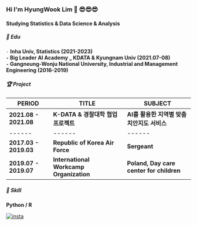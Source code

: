 ### Hi I'm HyungWook Lim 👋 😎😎😎
#### Studying Statistics & Data Science & Analysis   

##### 📘 ️Edu 

`-` **Inha Univ, Statistics (2021-2023)  
`-` Big Leader AI Academy _ KDATA & Kyungnam Univ (2021.07-08)  
`-` Gangneung-Wonju National University, Industrial and Management Engineering (2016-2019)**  

##### 🏆 Project  

| PERIOD | TITLE | SUBJECT |
| ------- | ------- | -------|
| **2021.08 - 2021.08** | **K-DATA & 경찰대학 협업 프로젝트** | **AI를 활용한 지역별 맞춤 치안지도 서비스** |
| ------ | ------ | ------|
| **2017.03 - 2019.03** | **Republic of Korea Air Force** | **Sergeant**
| **2019.07 - 2019.07** | **International Workcamp Organization** | **Poland, Day care center for children**  

##### 🧩 Skill  

**Python / R**    

[![insta](https://img.shields.io/badge/Instagram-ff69b4?style=for-the-badge&logo=instagram&logoColor=white&link=https://www.instagram.com/caesium_y/)](https://www.instagram.com/dlaguddnr/)
